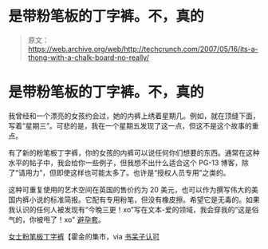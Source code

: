 # 是带粉笔板的丁字裤。不，真的

> 原文：<https://web.archive.org/web/http://techcrunch.com/2007/05/16/its-a-thong-with-a-chalk-board-no-really/>

# 是带粉笔板的丁字裤。不，真的

我曾经和一个漂亮的女孩约会过，她的内裤上绣着星期几。例如，就在顶缝下面，写着“星期三”。可悲的是，我在一个星期五发现了这一点，但这不是这个故事的重点。

有了新的粉笔板丁字裤，你的女孩的内裤可以说任何你们想要的东西。通常在这种水平的帖子中，我会给你一些例子，但我想不出什么适合这个 PG-13 博客，除了“请用力”，但即使这样也可能太多了。也许是“授权人员专用”之类的。

这种可重复使用的艺术空间在英国的售价约为 20 美元，也可以作为撰写伟大的美国内裤小说的标准简报。它配有专用粉笔，但没有橡皮擦。希望它是无毒的。如果我认识的任何人被发现有“今晚三更！xo”写在文本-爱的领域，我会穿我的“这是俗气的，你被甩了！xo" [避孕套](https://web.archive.org/web/20130628165808/http://crunchgear.com/2007/03/28/condom-dispenser-for-geeks-who-get-some/)。

[女士粉笔板丁字裤](https://web.archive.org/web/20130628165808/http://www.hawkin.com/rkmain.asp?PAGEID=20670&STK_PROD_CODE=09402&CTL_CAT_CODE=180905001&XPAGENO=2)【霍金的集市，via [书呆子认可](https://web.archive.org/web/20130628165808/http://nerdapproved.com/misc-gadgets/ladies-chalk-board-thong/)